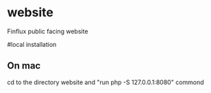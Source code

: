 # website
Finflux public facing website


#local installation
## On mac
cd to the directory website and "run php -S 127.0.0.1:8080" commond

